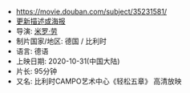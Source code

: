 - https://movie.douban.com/subject/35231581/
- [更新描述或海报](https://movie.douban.com/subject/35231581/edit)
- 导演: [米罗·劳](https://movie.douban.com/celebrity/1445268/)
- 制片国家/地区: 德国 / 比利时
- 语言: 德语
- 上映日期: 2020-10-31(中国大陆)
- 片长: 95分钟
- 又名: 比利时CAMPO艺术中心《轻松五章》 高清放映
